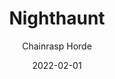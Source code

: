 ---
title: "Nighthaunt"
subtitle: "Chainrasp Horde"
date: "2022-02-01"
cover_img: "/images/warhammer-aos/nighthaunt/chainrasp-horde/Cover.webp"
img1: "/images/warhammer-aos/nighthaunt/chainrasp-horde/1.webp"
img2: "/images/warhammer-aos/nighthaunt/chainrasp-horde/2.webp"
img3: "/images/warhammer-aos/nighthaunt/chainrasp-horde/3.webp"
img4: "/images/warhammer-aos/nighthaunt/chainrasp-horde/4.webp"
img5: "/images/warhammer-aos/nighthaunt/chainrasp-horde/5.webp"
---